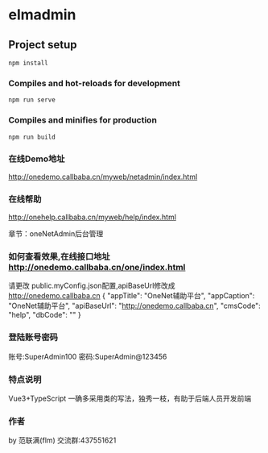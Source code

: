 # elmadmin

## Project setup
```
npm install
```
### Compiles and hot-reloads for development
```
npm run serve
```
### Compiles and minifies for production
```
npm run build
```
### 在线Demo地址
http://onedemo.callbaba.cn/myweb/netadmin/index.html
### 在线帮助
http://onehelp.callbaba.cn/myweb/help/index.html

章节：oneNetAdmin后台管理
### 如何查看效果,在线接口地址 http://onedemo.callbaba.cn/one/index.html
请更改 public.myConfig.json配置,apiBaseUrl修改成 http://onedemo.callbaba.cn
{
    "appTitle": "OneNet辅助平台",
    "appCaption": "OneNet辅助平台",
    "apiBaseUrl": "http://onedemo.callbaba.cn",
    "cmsCode": "help",
    "dbCode": ""
}
### 登陆账号密码
账号:SuperAdmin100
密码:SuperAdmin@123456
### 特点说明
Vue3+TypeScript 一确多采用类的写法，独秀一枝，有助于后端人员开发前端
### 作者
by 范联满(flm) 交流群:437551621 
